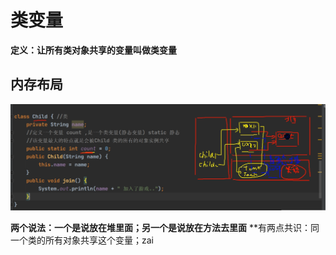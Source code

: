 # 类变量
**定义：让所有类对象共享的变量叫做类变量**
## 内存布局
![输入图片说明](/imgs/2024-07-15/TKlVSoQEn3fnyrBP.png)

**两个说法：一个是说放在堆里面；另一个是说放在方法去里面**
**有两点共识：同一个类的所有对象共享这个变量；zai
<!--stackedit_data:
eyJoaXN0b3J5IjpbMjAxMTI3NTA4MywyMDA4Mzg3Njk3LC0yMD
I4NzAxMTFdfQ==
-->